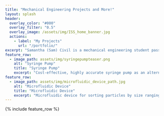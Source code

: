 ```yaml
---
title: "Mechanical Engineering Projects and More!"
layout: splash
header:
  overlay_color: "#000"
  overlay_filter: "0.5"
  overlay_image: /assets/img/ISS_home_banner.jpg
  actions:
    - label: "My Projects"
      url: "/portfolio/"
excerpt: "Samantha (Sam) Civil is a mechanical engineering student passionate about additive manufacturing, the aerospace industry, and funky music!"
feature_row:
  - image_path: assets/img/syringepumpteaser.png
    alt: "Syringe Pump"
    title: "Syringe Pump"
    excerpt: "Cost-effective, highly accurate syringe pump as an alternative to expensive commercial models."
feature_row:
  - image_path: assets/img/microfluidic_device_path.jpg
    alt: "Microfluidic Device"
    title: "Microfluidic Device"
    excerpt: "Microfluidic device for sorting particles by size ranging from 125 – 150 μm, and 425 – 500 μm."
---
```


{% include feature_row %}

